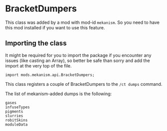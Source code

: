 # BracketDumpers

This class was added by a mod with mod-id `mekanism`. So you need to have this mod installed if you
want to use this feature.

## Importing the class

It might be required for you to import the package if you encounter any issues (like casting an
Array), so better be safe than sorry and add the import at the very top of the file.

```zenscript
import mods.mekanism.api.BracketDumpers;
```

This class registers a couple of BracketDumpers to the `/ct dumps` command.

The list of mekanism-added dumps is the following:

```
gases
infuseTypes
pigments
slurries
robitSkins
moduleData
```


